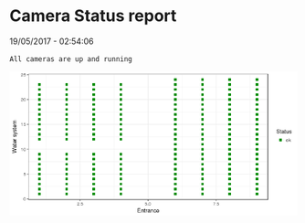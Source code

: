Camera Status report
================
19/05/2017 - 02:54:06

    All cameras are up and running

![](camreport_files/figure-markdown_github/unnamed-chunk-2-1.png)
